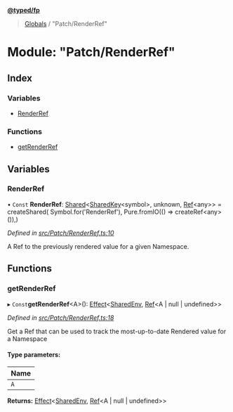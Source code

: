 **[@typed/fp](../README.md)**

> [Globals](../globals.md) / "Patch/RenderRef"

# Module: "Patch/RenderRef"

## Index

### Variables

* [RenderRef](_patch_renderref_.md#renderref)

### Functions

* [getRenderRef](_patch_renderref_.md#getrenderref)

## Variables

### RenderRef

• `Const` **RenderRef**: [Shared](_shared_core_model_shared_.shared.md)\<[SharedKey](_shared_core_model_sharedkey_.sharedkey.md)\<symbol>, unknown, [Ref](../interfaces/_shared_ref_ref_.ref.md)\<any>> = createShared( Symbol.for('RenderRef'), Pure.fromIO(() => createRef\<any>()),)

*Defined in [src/Patch/RenderRef.ts:10](https://github.com/TylorS/typed-fp/blob/41076ce/src/Patch/RenderRef.ts#L10)*

A Ref to the previously rendered value for a given Namespace.

## Functions

### getRenderRef

▸ `Const`**getRenderRef**\<A>(): [Effect](_effect_effect_.effect.md)\<[SharedEnv](../interfaces/_shared_core_services_sharedenv_.sharedenv.md), [Ref](../interfaces/_shared_ref_ref_.ref.md)\<A \| null \| undefined>>

*Defined in [src/Patch/RenderRef.ts:18](https://github.com/TylorS/typed-fp/blob/41076ce/src/Patch/RenderRef.ts#L18)*

Get a Ref that can be used to track the most-up-to-date Rendered value for a Namespace

#### Type parameters:

Name |
------ |
`A` |

**Returns:** [Effect](_effect_effect_.effect.md)\<[SharedEnv](../interfaces/_shared_core_services_sharedenv_.sharedenv.md), [Ref](../interfaces/_shared_ref_ref_.ref.md)\<A \| null \| undefined>>
